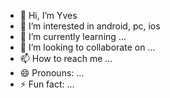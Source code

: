 - 👋 Hi, I’m Yves
- 👀 I’m interested in android, pc, ios
- 🌱 I’m currently learning ...
- 💞️ I’m looking to collaborate on ...
- 📫 How to reach me ...
- 😄 Pronouns: ...
- ⚡ Fun fact: ...

<!---
Ykbuschow/Ykbuschow is a ✨ special ✨ repository because its `README.md` (this file) appears on your GitHub profile.
You can click the Preview link to take a look at your changes.
--->
